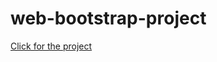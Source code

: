 # web-bootstrap-project
[Click for the project](https://mehmettas1.github.io/web-bootstrap-project/)
